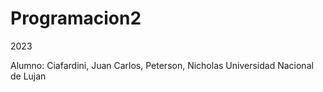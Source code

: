 # Programacion2

2023

Alumno: Ciafardini, Juan Carlos,
        Peterson, Nicholas
Universidad Nacional de Lujan
